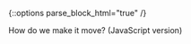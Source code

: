 {::options parse_block_html="true" /}
<section class="accordion-wrapper">

<!-- <div class="accordion-title js-trigger-content-toggle">
Topic: UX & Accessibility
</div> -->

How do we make it move? (JavaScript version)

<!-- {::options parse_block_html="true" /}
<div class="accordion-title has-no-content js-content-toggle-ignore">

Slides

[PDF](files/w12-.min.pdf){:target="_blank"} ( KB)

</div>

<div class="accordion-title js-trigger-content-toggle">
Links + Resources
</div>

<div class="accordion-title js-trigger-content-toggle">
Homework
</div> -->

</section>
